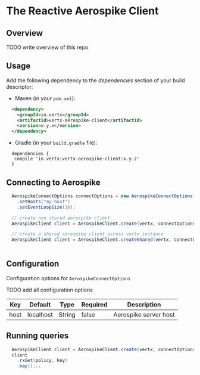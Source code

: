 # The Reactive Aerospike Client

## Overview

TODO write overview of this repo

## Usage

Add the following dependency to the *dependencies* section of your build descriptor:
  
- Maven (in your `pom.xml`):
```xml
  <dependency>
    <groupId>io.vertx</groupId>
    <artifactId>vertx-aerospike-client</artifactId>
    <version>x.y.x</version>
  </dependency>
```

- Gradle (in your `build.gradle` file):
```
  dependencies {
   compile 'io.vertx:vertx-aerospike-client:x.y.z'
  }
```

## Connecting to Aerospike

```java
  AerospikeConnectOptions connectOptions = new AerospikeConnectOptions()
    .setHosts("my-host")
    .setEventLoopSize(16);

  // create non shared aerospike client
  AerospikeClient client = AerospikeClient.create(vertx, connectOptions);

  // create a shared aerospike client across vertx instance
  AerospikeClient client = AerospikeClient.createShared(vertx, connectOptions);
  
```

## Configuration

Configuration options for `AerospikeConnectOptions`

TODO add all configuration options

| Key | Default  | Type  | Required | Description |
| --- | --- | --- | --- | --- |
| host | localhost | String | false | Aerospike server host |

## Running queries

```java
  AerospikeClient client = AerospikeClient.create(vertx, connectOptions);
  client
    .rxGet(policy, key)
    .map()...
```
